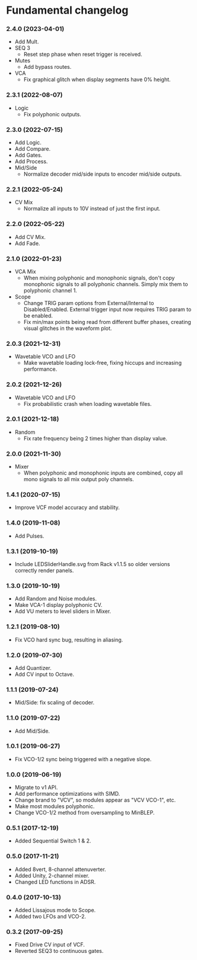 # Fundamental changelog

### 2.4.0 (2023-04-01)
- Add Mult.
- SEQ 3
	- Reset step phase when reset trigger is received.
- Mutes
	- Add bypass routes.
- VCA
	- Fix graphical glitch when display segments have 0% height.

### 2.3.1 (2022-08-07)
- Logic
	- Fix polyphonic outputs.

### 2.3.0 (2022-07-15)
- Add Logic.
- Add Compare.
- Add Gates.
- Add Process.
- Mid/Side
	- Normalize decoder mid/side inputs to encoder mid/side outputs.

### 2.2.1 (2022-05-24)
- CV Mix
	- Normalize all inputs to 10V instead of just the first input.

### 2.2.0 (2022-05-22)
- Add CV Mix.
- Add Fade.

### 2.1.0 (2022-01-23)
- VCA Mix
	- When mixing polyphonic and monophonic signals, don't copy monophonic signals to all polyphonic channels. Simply mix them to polyphonic channel 1.
- Scope
	- Change TRIG param options from External/Internal to Disabled/Enabled. External trigger input now requires TRIG param to be enabled.
	- Fix min/max points being read from different buffer phases, creating visual glitches in the waveform plot.

### 2.0.3 (2021-12-31)
- Wavetable VCO and LFO
	- Make wavetable loading lock-free, fixing hiccups and increasing performance.

### 2.0.2 (2021-12-26)
- Wavetable VCO and LFO
	- Fix probabilistic crash when loading wavetable files.

### 2.0.1 (2021-12-18)
- Random
	- Fix rate frequency being 2 times higher than display value.

### 2.0.0 (2021-11-30)
- Mixer
	- When polyphonic and monophonic inputs are combined, copy all mono signals to all mix output poly channels.

### 1.4.1 (2020-07-15)
- Improve VCF model accuracy and stability.

### 1.4.0 (2019-11-08)
- Add Pulses.

### 1.3.1 (2019-10-19)
- Include LEDSliderHandle.svg from Rack v1.1.5 so older versions correctly render panels.

### 1.3.0 (2019-10-19)
- Add Random and Noise modules.
- Make VCA-1 display polyphonic CV.
- Add VU meters to level sliders in Mixer.

### 1.2.1 (2019-08-10)
- Fix VCO hard sync bug, resulting in aliasing.

### 1.2.0 (2019-07-30)
- Add Quantizer.
- Add CV input to Octave.

### 1.1.1 (2019-07-24)
- Mid/Side: fix scaling of decoder.

### 1.1.0 (2019-07-22)
- Add Mid/Side.

### 1.0.1 (2019-06-27)
- Fix VCO-1/2 sync being triggered with a negative slope.

### 1.0.0 (2019-06-19)
- Migrate to v1 API.
- Add performance optimizations with SIMD.
- Change brand to "VCV", so modules appear as "VCV VCO-1", etc.
- Make most modules polyphonic.
- Change VCO-1/2 method from oversampling to MinBLEP.

### 0.5.1 (2017-12-19)
- Added Sequential Switch 1 & 2.

### 0.5.0 (2017-11-21)
- Added 8vert, 8-channel attenuverter.
- Added Unity, 2-channel mixer.
- Changed LED functions in ADSR.

### 0.4.0 (2017-10-13)
- Added Lissajous mode to Scope.
- Added two LFOs and VCO-2.

### 0.3.2 (2017-09-25)
- Fixed Drive CV input of VCF.
- Reverted SEQ3 to continuous gates.
